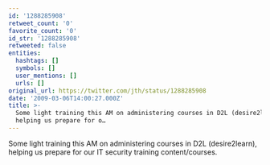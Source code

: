 ```yaml
---
id: '1288285908'
retweet_count: '0'
favorite_count: '0'
id_str: '1288285908'
retweeted: false
entities:
  hashtags: []
  symbols: []
  user_mentions: []
  urls: []
original_url: https://twitter.com/jth/status/1288285908
date: '2009-03-06T14:00:27.000Z'
title: >-
  Some light training this AM on administering courses in D2L (desire2learn),
  helping us prepare for o…
---
```


Some light training this AM on administering courses in D2L (desire2learn), helping us prepare for our IT security training content/courses.